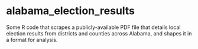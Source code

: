 # alabama_election_results
Some R code that scrapes a publicly-available PDF file that details local election results from districts and counties across Alabama, and shapes it in a format for analysis.
